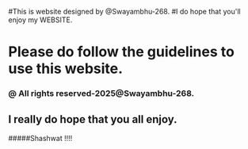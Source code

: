 #This is  website designed by @Swayambhu-268.
#I do hope that you'll enjoy my WEBSITE.
# Please do follow the guidelines to use this website.
### @ All rights reserved-2025@Swayambhu-268.
## I really do hope that you all enjoy.
#####Shashwat !!!!
